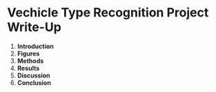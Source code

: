 # Vechicle Type Recognition Project Write-Up

1. **Introduction**
3. **Figures**
4. **Methods**
5. **Results**
6. **Discussion**
7. **Conclusion**

